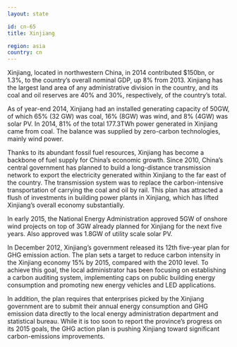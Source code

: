 ```yaml
---
layout: state

id: cn-65
title: Xinjiang

region: asia
country: cn
---
```

Xinjiang, located in northwestern China, in 2014 contributed $150bn, or 1.3%, to the country’s overall nominal GDP, up 8% from 2013. Xinjiang has the largest land area of any administrative division in the country, and its coal and oil reserves are 40% and 30%, respectively, of the country’s total.

As of year-end 2014, Xinjiang had an installed generating capacity of 50GW, of which 65% (32 GW) was coal, 16% (8GW) was wind, and 8% (4GW) was solar PV. In 2014, 81% of the total 177.3TWh power generated in Xinjiang came from coal. The balance was supplied by zero-carbon technologies, mainly wind power. 

Thanks to its abundant fossil fuel resources, Xinjiang has become a backbone of fuel supply for China’s economic growth. Since 2010, China’s central government has planned to build a long-distance transmission network to export the electricity generated within Xinjiang to the far east of the country. The transmission system was to replace the carbon-intensive transportation of carrying the coal and oil by rail. This plan has attracted a flush of investments in building power plants in Xinjiang, which has lifted Xinjiang’s overall economy substantially.

In early 2015, the National Energy Administration approved 5GW of onshore wind projects on top of 3GW already planned for Xinjiang for the next five years. Also approved was 1.8GW of utility scale solar PV.

In December 2012, Xinjiang’s government released its 12th five-year plan for GHG emission action. The plan sets a target to reduce carbon intensity in the Xinjiang economy 15% by 2015, compared with the 2010 level. To achieve this goal, the local administrator has been focusing on establishing a carbon auditing system, implementing caps on public building energy consumption and promoting new energy vehicles and LED applications. 

In addition, the plan requires that enterprises picked by the Xinjiang government are to submit their annual energy consumption and GHG emission data directly to the local energy administration department and statistical bureau. While it is too soon to report the province’s progress on its 2015 goals, the GHG action plan is pushing Xinjiang toward significant carbon-emissions improvements. 

